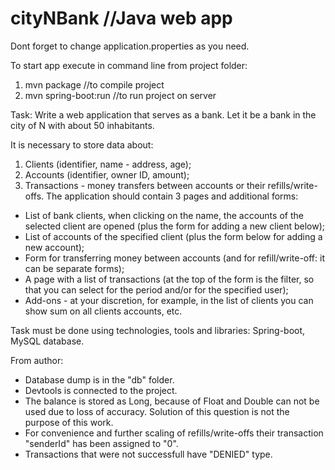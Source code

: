 # cityNBank //Java web app
Dont forget to change application.properties as you need.

To start app execute in command line from project folder:
1) mvn package //to compile project
2) mvn spring-boot:run //to run project on server

Task:
Write a web application that serves as a bank. Let it be a bank in the city of N with about 50 inhabitants.

It is necessary to store data about:
1) Clients (identifier, name - address, age);
2) Accounts (identifier, owner ID, amount);
3) Transactions - money transfers between accounts or their refills/write-offs.
The application should contain 3 pages and additional forms:
- List of bank clients, when clicking on the name, the accounts of the selected client are opened (plus the form for adding a new client below);
- List of accounts of the specified client (plus the form below for adding a new account);
- Form for transferring money between accounts (and for refill/write-off: it can be separate forms);
- A page with a list of transactions (at the top of the form is the filter, so that you can select for the period and/or for the specified user);
- Add-ons - at your discretion, for example, in the list of clients you can show sum on all clients accounts, etc.

Task must be done using technologies, tools and libraries: Spring-boot, MySQL database.

From author:
- Database dump is in the "db" folder.
- Devtools is connected to the project.
- The balance is stored as Long, because of Float and Double can not be used due to loss of accuracy. Solution of this question is not the purpose of this work.
- For convenience and further scaling of refills/write-offs their transaction "senderId" has been assigned to "0".
- Transactions that were not successfull have "DENIED" type.
